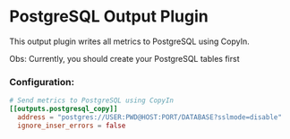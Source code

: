 # PostgreSQL Output Plugin

This output plugin writes all metrics to PostgreSQL using CopyIn.

Obs: Currently, you should create your PostgreSQL tables first

### Configuration:

```toml
# Send metrics to PostgreSQL using CopyIn
[[outputs.postgresql_copy]]
  address = "postgres://USER:PWD@HOST:PORT/DATABASE?sslmode=disable"
  ignore_inser_errors = false
```
